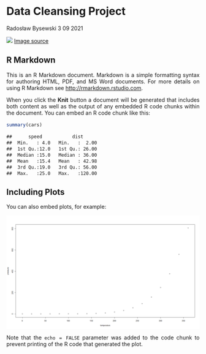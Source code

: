 Data Cleansing Project
================
Radosław Bysewski
3 09 2021

<style>
  body {
    text-align: justify
  }
  .nav-pills a{
    color:dimgrey;
  }
  .nav-pills>li.active>a, .nav-pills>li.active>a:focus, .nav-pills>li.active>a:hover {
    color: black;
    background-color: lightgrey;
  }
</style>

<img src="https://www.nba.com/assets/nba_social/og/home.jpg">
<a href="https://www.nba.com">Image source</a>

## R Markdown

This is an R Markdown document. Markdown is a simple formatting syntax
for authoring HTML, PDF, and MS Word documents. For more details on
using R Markdown see <http://rmarkdown.rstudio.com>.

When you click the **Knit** button a document will be generated that
includes both content as well as the output of any embedded R code
chunks within the document. You can embed an R code chunk like this:

``` r
summary(cars)
```

    ##      speed           dist       
    ##  Min.   : 4.0   Min.   :  2.00  
    ##  1st Qu.:12.0   1st Qu.: 26.00  
    ##  Median :15.0   Median : 36.00  
    ##  Mean   :15.4   Mean   : 42.98  
    ##  3rd Qu.:19.0   3rd Qu.: 56.00  
    ##  Max.   :25.0   Max.   :120.00

## Including Plots

You can also embed plots, for example:

<img src="grpahics/pressure-1.png" style="display: block; margin: auto;" />

Note that the `echo = FALSE` parameter was added to the code chunk to
prevent printing of the R code that generated the plot.
